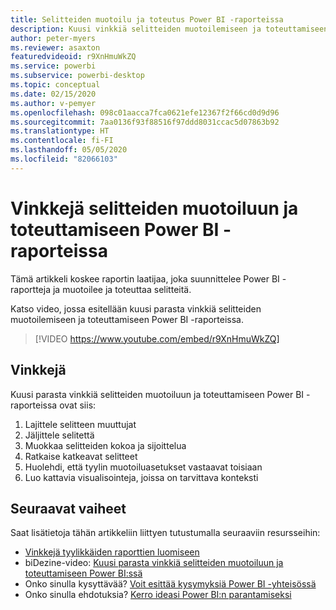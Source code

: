 ```yaml
---
title: Selitteiden muotoilu ja toteutus Power BI -raporteissa
description: Kuusi vinkkiä selitteiden muotoilemiseen ja toteuttamiseen Power BI -raportin visualisoinneissa Power BI Desktopissa tai Power BI -palvelussa.
author: peter-myers
ms.reviewer: asaxton
featuredvideoid: r9XnHmuWkZQ
ms.service: powerbi
ms.subservice: powerbi-desktop
ms.topic: conceptual
ms.date: 02/15/2020
ms.author: v-pemyer
ms.openlocfilehash: 098c01aacca7fca0621efe12367f2f66cd0d9d96
ms.sourcegitcommit: 7aa0136f93f88516f97ddd8031ccac5d07863b92
ms.translationtype: HT
ms.contentlocale: fi-FI
ms.lasthandoff: 05/05/2020
ms.locfileid: "82066103"
---
```

# <a name="tips-to-format-and-implement-legends-in-power-bi-reports"></a>Vinkkejä selitteiden muotoiluun ja toteuttamiseen Power BI -raporteissa

Tämä artikkeli koskee raportin laatijaa, joka suunnittelee Power BI -raportteja ja muotoilee ja toteuttaa selitteitä.

Katso video, jossa esitellään kuusi parasta vinkkiä selitteiden muotoilemiseen ja toteuttamiseen Power BI -raporteissa.

> [!VIDEO https://www.youtube.com/embed/r9XnHmuWkZQ]

## <a name="tips"></a>Vinkkejä

Kuusi parasta vinkkiä selitteiden muotoiluun ja toteuttamiseen Power BI -raporteissa ovat siis:

1. Lajittele selitteen muuttujat
1. Jäljittele selitettä
1. Muokkaa selitteiden kokoa ja sijoittelua
1. Ratkaise katkeavat selitteet
1. Huolehdi, että tyylin muotoiluasetukset vastaavat toisiaan
1. Luo kattavia visualisointeja, joissa on tarvittava konteksti

## <a name="next-steps"></a>Seuraavat vaiheet

Saat lisätietoja tähän artikkeliin liittyen tutustumalla seuraaviin resursseihin:

- [Vinkkejä tyylikkäiden raporttien luomiseen](../desktop-tips-and-tricks-for-creating-reports.md)
- biDezine-video: [Kuusi parasta vinkkiä selitteiden muotoiluun ja toteuttamiseen Power BI:ssä](https://www.youtube.com/watch?v=r9XnHmuWkZQ)
- Onko sinulla kysyttävää? [Voit esittää kysymyksiä Power BI -yhteisössä](https://community.powerbi.com/)
- Onko sinulla ehdotuksia? [Kerro ideasi Power BI:n parantamiseksi](https://ideas.powerbi.com)
